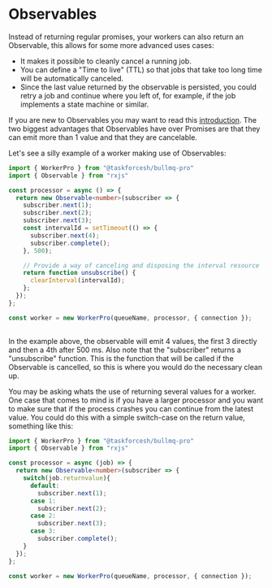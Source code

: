 # Observables

Instead of returning regular promises, your workers can also return an Observable, this allows for some more advanced uses cases:

* It makes it possible to cleanly cancel a running job.
* You can define a "Time to live" (TTL) so that jobs that take too long time will be automatically canceled.
* Since the last value returned by the observable is persisted, you could retry a job and continue where you left of, for example, if the job implements a state machine or similar.

If you are new to Observables you may want to read this [introduction](https://www.learnrxjs.io/learn-rxjs/concepts/rxjs-primer). The two biggest advantages that Observables have over Promises are that they can emit more than 1 value and that they are cancelable.

Let's see a silly example of a worker making use of Observables:

```typescript
import { WorkerPro } from "@taskforcesh/bullmq-pro"
import { Observable } from "rxjs"

const processor = async () => {
  return new Observable<number>(subscriber => {
    subscriber.next(1);
    subscriber.next(2);
    subscriber.next(3);
    const intervalId = setTimeout(() => {
      subscriber.next(4);
      subscriber.complete();
    }, 500);

    // Provide a way of canceling and disposing the interval resource
    return function unsubscribe() {
      clearInterval(intervalId);
    };
  });
};

const worker = new WorkerPro(queueName, processor, { connection });
  
```

In the example above, the observable will emit 4 values, the first 3 directly and then a 4th after 500 ms. Also note that the "subscriber" returns a "unsubscribe" function. This is the function that will be called if the Observable is cancelled, so this is where you would do the necessary clean up.

You may be asking whats the use of returning several values for a worker. One case that comes to mind is if you have a larger processor and you want to make sure that if the process crashes you can continue from the latest value. You could do this with a simple switch-case on the return value, something like this:

```typescript
import { WorkerPro } from "@taskforcesh/bullmq-pro"
import { Observable } from "rxjs"

const processor = async (job) => {
  return new Observable<number>(subscriber => {
    switch(job.returnvalue){
      default:
        subscriber.next(1);
      case 1:
        subscriber.next(2);
      case 2:
        subscriber.next(3);
      case 3:
        subscriber.complete();
    }
  });
};

const worker = new WorkerPro(queueName, processor, { connection });
```

